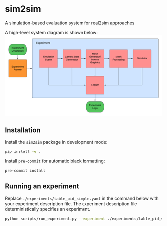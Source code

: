# sim2sim
A simulation-based evaluation system for real2sim approaches

A high-level system diagram is shown below:
![system_overview_diagram](system_overview_diagram.png)

## Installation

Install the `sim2sim` package in development mode:

```bash
pip install -e .
```

Install `pre-commit` for automatic black formatting:
```bash
pre-commit install
```

## Running an experiment

Replace `./experiments/table_pid_simple.yaml` in the command below with your experiment description file.
The experiment description file deterministically specifies an experiment.

```bash
python scripts/run_experiment.py --experiment ./experiments/table_pid_simple.yaml
```